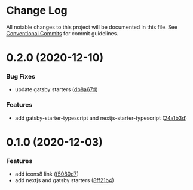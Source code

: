 # Change Log

All notable changes to this project will be documented in this file.
See [Conventional Commits](https://conventionalcommits.org) for commit guidelines.

# 0.2.0 (2020-12-10)


### Bug Fixes

* update gatsby starters ([db8a67d](https://github.com/reflexjs/reflexjs/commit/db8a67d103cc6a3dfb94991d1e01fe7b46119dd6))


### Features

* add gatsby-starter-typescript and nextjs-starter-typescript ([24a1b3d](https://github.com/reflexjs/reflexjs/commit/24a1b3df0945968f3a313729e566bf19288bb826))





# 0.1.0 (2020-12-03)


### Features

* add icons8 link ([f5080d7](https://github.com/reflexjs/reflex/commit/f5080d7613732646eb29f7a4502e8c7f2dce9600))
* add nextjs and gatsby starters ([8ff21b4](https://github.com/reflexjs/reflex/commit/8ff21b4ed62edcc69b4c9fb4b4884ee5155527b8))
